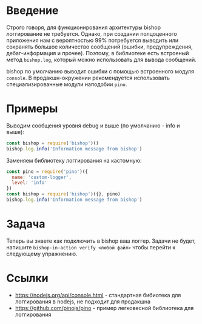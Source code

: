 # Введение
Строго говоря, для функционирования архитектуры bishop логгирование не требуется. Однако, при создании полцоценного приложения нам с вероятностью 99% потребуется выводить или сохранять большое количество сообщений (ошибки, предупреждения, дебаг-информация и прочее). Поэтому, в библиотеке есть встроеный метод `bishop.log`, который можно использовать для вывода сообщений.

bishop по умолчанию выводит ошибки с помощью встроенного модуля `console`. В продакшн-окружении рекомендуется использовать специализированные модули наподобии `pino`.

# Примеры
Выводим сообщения уровня debug и выше (по умолчанию - info и выше):
```javascript
const bishop = require('bishop')()
bishop.log.info('Information message from bishop')
```

Заменяем библиотеку логгирования на кастомную:
```javascript
const pino = require('pino')({
  name: 'custom-logger',
  level: 'info'
})
const bishop = require('bishop')({}, pino)
bishop.log.info('Information message from bishop')
```

# Задача
Теперь вы знаете как подключить в bishop ваш логгер. Задачи не будет, напишите `bishop-in-action verify <любой файл>` чтобы перейти к следующему упражнению.

# Ссылки
* https://nodejs.org/api/console.html - стандартная бибиотека для логгирования в nodejs, не подходит для продакшна
* https://github.com/pinojs/pino - пример легковесной библиотека для логгирования
